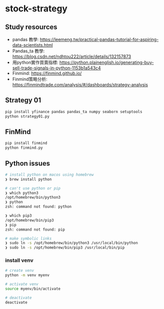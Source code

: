 # stock-strategy

## Study resources
- pandas 教學: https://leemeng.tw/practical-pandas-tutorial-for-aspiring-data-scientists.html
- Pandas_ta 教學: https://blog.csdn.net/ndhtou222/article/details/132157873
- 用python實作買賣指標: https://python.plainenglish.io/generating-buy-sell-trade-signals-in-python-1153b1a543c4
- Finmind: https://finmind.github.io/
- Finmind策略分析: https://finmindtrade.com/analysis/#/dashboards/strategy-analysis

## Strategy 01
```bash
pip install yfinance pandas pandas_ta numpy seaborn setuptools
python strategy01.py
```

## FinMind
```bash
pip install finmind
python finmind.py
```

## Python issues
```bash
# install python on macos using homebrew
❯ brew install python

# can't use python or pip
❯ which python3
/opt/homebrew/bin/python3
❯ python
zsh: command not found: python

❯ which pip3
/opt/homebrew/bin/pip3
❯ pip
zsh: command not found: pip

# make symbolic links
❯ sudo ln -s /opt/homebrew/bin/python3 /usr/local/bin/python
❯ sudo ln -s /opt/homebrew/bin/pip3 /usr/local/bin/pip
```
### install venv
```bash
# create venv
python -m venv myenv

# activate venv
source myenv/bin/activate

# deactivate
deactivate
```
